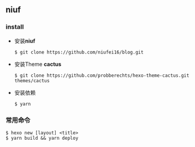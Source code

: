 ## niuf

### install
 - 安装**niuf**

   `$ git clone https://github.com/niufei16/blog.git`

 - 安装Theme **cactus**

   `$ git clone https://github.com/probberechts/hexo-theme-cactus.git themes/cactus`

- 安装依赖

  `$ yarn`

### 常用命令
	$ hexo new [layout] <title>
	$ yarn build && yarn deploy

